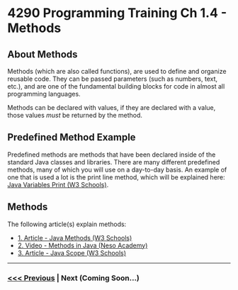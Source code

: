 # 4290 Programming Training Ch 1.4 - Methods
## About Methods
Methods (which are also called functions), are used to define and organize reusable code. They can be passed parameters (such as numbers, text, etc.), and are one of the fundamental building blocks for code in almost all programming languages. 

Methods can be declared with values, if they are declared with a value, those values *must* be returned by the method.

## Predefined Method Example
Predefined methods are methods that have been declared inside of the standard Java classes and libraries. There are many different predefined methods, many of which you will use on a day-to-day basis. An example of one that is used a lot is the print line method, which will be explained here: [Java Variables Print (W3 Schools)](https://www.w3schools.com/java/java_variables_print.asp).

## Methods
The following article(s) explain methods:
- [1. Article - Java Methods (W3 Schools)](https://www.w3schools.com/java/java_methods.asp)
- [2. Video - Methods in Java (Neso Academy)](https://www.youtube.com/watch?v=r0SewFmbCUI)
- [3. Article - Java Scope (W3 Schools)](https://www.w3schools.com/java/java_scope.asp)

---

### [<<< Previous](./3_operators.md) | Next (Coming Soon...)